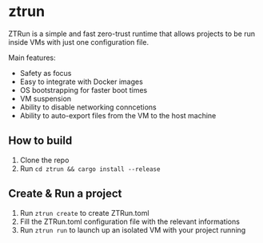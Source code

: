 # ztrun
ZTRun is a simple and fast zero-trust runtime that allows projects to be run inside VMs with just one configuration file.

Main features:
- Safety as focus
- Easy to integrate with Docker images
- OS bootstrapping for faster boot times
- VM suspension 
- Ability to disable networking conncetions
- Ability to auto-export files from the VM to the host machine

## How to build

1. Clone the repo
2. Run `cd ztrun && cargo install --release`

## Create & Run a project

1. Run `ztrun create` to create ZTRun.toml
2. Fill the ZTRun.toml configuration file with the relevant informations
3. Run `ztrun run` to launch up an isolated VM with your project running
